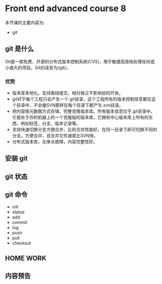 # Front end advanced course 8

本节课的主要内容为:

- git

## git 是什么

Git是一款免费、开源的分布式版本控制系统(CVS)，用于敏捷高效地处理任何或小或大的项目。Git的读音为/gɪt/。

### 优势

- 版本库本地化，支持离线提交，相对独立不影响协同开发。
- git对于每个工程只会产生一个.git目录，这个工程所有的版本控制信息都在这个目录中，不会像SVN那样在每个目录下都产生.svn目录。
- 把内容按元数据方式存储，完整克隆版本库。所有版本信息位于.git目录中，它是处于你的机器上的一个克隆版的版本库，它拥有中心版本库上所有的东西，例如标签、分支、版本记录等。
- 支持快速切换分支方便合并，比较合并性能好。在同一目录下即可切换不同的分支，方便合并，且合并文件速度比SVN快。
- 分布式版本库，无单点故障，内容完整性好。

## 安装 git

## git 状态

## git 命令

- init
- status
- add
- commit
- log
- push
- pull
- checkout

## HOME WORK

## 内容预告
